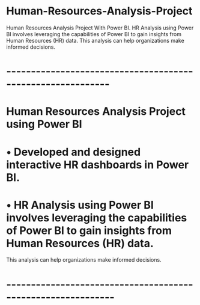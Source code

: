 # Human-Resources-Analysis-Project
Human Resources Analysis Project With Power BI.
HR Analysis using Power BI involves leveraging the capabilities of Power BI to gain insights from Human Resources (HR) data. 
This analysis can help organizations make informed decisions.
# -----------------------------------------------------------
# Human Resources Analysis Project using Power BI
# • Developed and designed interactive HR dashboards in Power BI.
# • HR Analysis using Power BI involves leveraging the capabilities of Power BI to gain insights from Human Resources (HR) data.
This analysis can help organizations make informed decisions.
# ------------------------------------------------------------

